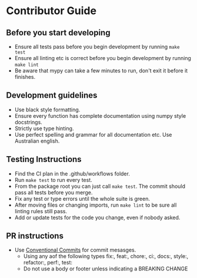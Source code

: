 # Contributor Guide

## Before you start developing
- Ensure all tests pass before you begin development by running `make test`
- Ensure all linting etc is correct before you begin development by running `make lint`
- Be aware that mypy can take a few minutes to run, don't exit it before it finishes.

## Development guidelines
- Use black style formatting.
- Ensure every function has complete documentation using numpy style docstrings.
- Strictly use type hinting.
- Use perfect spelling and grammar for all documentation etc. Use Australian english.

## Testing Instructions
- Find the CI plan in the .github/workflows folder.
- Run `make test` to run every test.
- From the package root you can just call `make test`. The commit should pass all tests before you merge.
- Fix any test or type errors until the whole suite is green.
- After moving files or changing imports, run `make lint` to be sure all linting rules still pass.
- Add or update tests for the code you change, even if nobody asked.

## PR instructions
- Use [Conventional Commits](https://www.conventionalcommits.org/) for commit mesasges.
  - Using any aof the following types fix:, feat:, chore:, ci:, docs:, style:, refactor:, perf:, test:
  - Do not use a body or footer unless indicating a BREAKING CHANGE